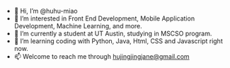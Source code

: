 - 👋 Hi, I’m @huhu-miao
- 👀 I’m interested in Front End Development, Mobile Application Development, Machine Learning, and more.
- 🌱 I’m currently a student at UT Austin, studying in MSCSO program.
- 💞️ I’m learning coding with Python, Java, Html, CSS and Javascript right now.
- 📫 Welcome to reach me through hujingjingjane@gmail.com

<!---
huhu-miao/huhu-miao is a ✨ special ✨ repository because its `README.md` (this file) appears on your GitHub profile.
You can click the Preview link to take a look at your changes.
--->
